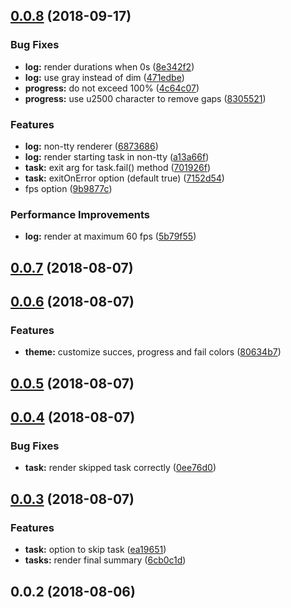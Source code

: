 <a name="0.0.8"></a>
## [0.0.8](https://github.com/hjvedvik/tasks/compare/v0.0.7...v0.0.8) (2018-09-17)


### Bug Fixes

* **log:** render durations when 0s ([8e342f2](https://github.com/hjvedvik/tasks/commit/8e342f2))
* **log:** use gray instead of dim ([471edbe](https://github.com/hjvedvik/tasks/commit/471edbe))
* **progress:** do not exceed 100% ([4c64c07](https://github.com/hjvedvik/tasks/commit/4c64c07))
* **progress:** use u2500 character to remove gaps ([8305521](https://github.com/hjvedvik/tasks/commit/8305521))


### Features

* **log:** non-tty renderer ([6873686](https://github.com/hjvedvik/tasks/commit/6873686))
* **log:** render starting task in non-tty ([a13a66f](https://github.com/hjvedvik/tasks/commit/a13a66f))
* **task:** exit arg for task.fail() method ([701926f](https://github.com/hjvedvik/tasks/commit/701926f))
* **task:** exitOnError option (default true) ([7152d54](https://github.com/hjvedvik/tasks/commit/7152d54))
* fps option ([9b9877c](https://github.com/hjvedvik/tasks/commit/9b9877c))


### Performance Improvements

* **log:** render at maximum 60 fps ([5b79f55](https://github.com/hjvedvik/tasks/commit/5b79f55))



<a name="0.0.7"></a>
## [0.0.7](https://github.com/hjvedvik/tasks/compare/v0.0.6...v0.0.7) (2018-08-07)



<a name="0.0.6"></a>
## [0.0.6](https://github.com/hjvedvik/tasks/compare/v0.0.5...v0.0.6) (2018-08-07)


### Features

* **theme:** customize succes, progress and fail colors ([80634b7](https://github.com/hjvedvik/tasks/commit/80634b7))



<a name="0.0.5"></a>
## [0.0.5](https://github.com/hjvedvik/tasks/compare/v0.0.4...v0.0.5) (2018-08-07)



<a name="0.0.4"></a>
## [0.0.4](https://github.com/hjvedvik/tasks/compare/v0.0.3...v0.0.4) (2018-08-07)


### Bug Fixes

* **task:** render skipped task correctly ([0ee76d0](https://github.com/hjvedvik/tasks/commit/0ee76d0))



<a name="0.0.3"></a>
## [0.0.3](https://github.com/hjvedvik/tasks/compare/v0.0.2...v0.0.3) (2018-08-07)


### Features

* **task:** option to skip task ([ea19651](https://github.com/hjvedvik/tasks/commit/ea19651))
* **tasks:** render final summary ([6cb0c1d](https://github.com/hjvedvik/tasks/commit/6cb0c1d))



<a name="0.0.2"></a>
## 0.0.2 (2018-08-06)



